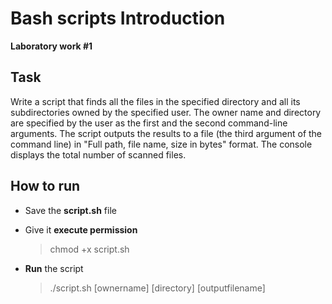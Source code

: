 # Bash scripts Introduction

**Laboratory work #1**

## Task
Write a script that finds all the files in the specified directory and all its subdirectories owned by the specified user.
The owner name and directory are specified by the user as the first and the second command-line arguments.
The script outputs the results to a file (the third argument of the command line) in "Full path, file name, size in bytes" format.
The console displays the total number of scanned files.

## How to run
- Save the **script.sh** file
- Give it **execute permission**

  >chmod +x script.sh
- **Run** the script
  
  >./script.sh [ownername] [directory] [outputfilename]

